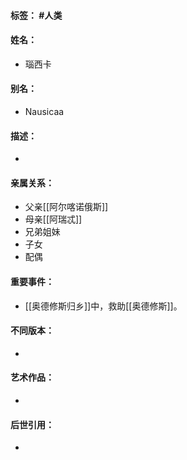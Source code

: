 #### 标签： #人类
#### 姓名：
- 瑙西卡
#### 别名：
- Nausicaa
#### 描述：
- 
#### 亲属关系：
- 父亲[[阿尔喀诺俄斯]]
- 母亲[[阿瑞忒]]
- 兄弟姐妹
- 子女
- 配偶
#### 重要事件：
- [[奥德修斯归乡]]中，救助[[奥德修斯]]。
#### 不同版本：
- 
#### 艺术作品：
- 
#### 后世引用：
- 